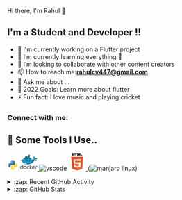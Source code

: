 Hi there, I'm Rahul 👋 

## I'm a Student and Developer !!
- 🔭 i'm currently working on a Flutter project
- 🌱 I’m currently learning everything 🤣
- 👯 I’m looking to collaborate with other content creators
- 📫 How to reach me:**rahulcv447@gmail.com**
-  💬 Ask me about ...
- 🥅 2022 Goals: Learn more about flutter
- ⚡ Fun fact: I love music and playing cricket


### Connect with me:


<h2>🚀 Some Tools I Use..</h2>
<p align="left">
<img src="https://raw.githubusercontent.com/devicons/devicon/master/icons/python/python-original.svg" alt="python" width="25" height="25" />
<a href="https://www.docker.com/" target="_blank"> <img src="https://raw.githubusercontent.com/devicons/devicon/master/icons/docker/docker-original-wordmark.svg" alt="docker" width="40" height="40"/> </a>
<img src="https://cdn.worldvectorlogo.com/logos/visual-studio-code-1.svg" alt="vscode" width="25" height="25" />
   <a href="https://www.w3.org/html/" target="_blank"> <img src="https://raw.githubusercontent.com/devicons/devicon/master/icons/html5/html5-original-wordmark.svg" alt="html5" width="40" height="40"/> </a>
 (<img src="https://upload.wikimedia.org/wikipedia/commons/thumb/3/3e/Manjaro-logo.svg/1024px-Manjaro-logo.svg.png" alt="manjaro linux" width="25" height="25" />)
</p>
<details>
  <summary>:zap: Recent GitHub Activity</summary>
  
<!--START_SECTION:activity-->
1. 🗣 Commented on [#156](https://github.com/Rahul628226/create-10k-nft-collection/issues/156) in [Rahul](https://github.com/Rahul6282/create-10k-nft-collection)
2. 🎉 Merged PR [#156](https://github.com/Rahul6282/create-10k-nft-collection/pull) in [Rahul](https://github.com/Rahul6282)
3. ❌ Closed PR [#44](https://github.com/Rahul6282/minter-dapp/pull) in [Rahul628226/minter-dapp](https://github.com/Rahul628226)
4. 🗣 Commented on [#44](https://github.com/Rahul628226/minter-dapp/issues) in [Rahul628226](https://github.com/Rahul628226)
5. ❌ Closed PR [#45](https://github.com/Rahul628226/minter-dapp/pull) in [Rahul628226](https://github.com/Rahul628226)
<!--END_SECTION:activity-->

</details>
<details>
  <summary>:zap: GitHub Stats</summary>

  <img align="left" alt="Rahul GitHub Status" src="https://github-readme-stats.vercel.app/api?username=Rahul628226&show_icons=true&hide_border=false&title_color=ff652f&icon_color=FFE400&bg_color=09131B&text_color=ffffff&border_color=0c1a25" />

</details>
